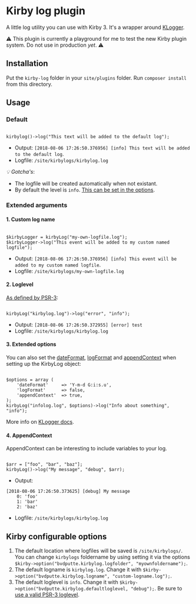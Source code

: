 # Kirby log plugin

A little log utility you can use with Kirby 3.
It's a wrapper around [KLogger](https://github.com/katzgrau/KLogger).

⚠️ This plugin is currently a playground for me to test the new Kirby plugin system. Do not use in production _yet_. ⚠️ 

## Installation

Put the `kirby-log` folder in your `site/plugins` folder.
Run `composer install` from this directory.

## Usage

### Default

```

kirbylog()->log("This text will be added to the default log");

```

- Output: `[2018-08-06 17:26:50.376956] [info] This text will be added to the default log`.
- Logfile: `/site/kirbylogs/kirbylog.log`

*💡 Gotcha's*:

- The logfile will be created automatically when not existant.
- By default the level is `info`. [This can be set in the options](#kirby-configurable-options).

### Extended arguments

#### 1. Custom log name

```

$kirbyLogger = kirbyLog("my-own-logfile.log");
$kirbyLogger->log("This event will be added to my custom named logfile");

```

- Output: `[2018-08-06 17:26:50.376956] [info] This event will be added to my custom named logfile`.
- Logfile: `/site/kirbylogs/my-own-logfile.log`

#### 2. Loglevel

[As defined by PSR-3](https://www.php-fig.org/psr/psr-3/#5-psrlogloglevel):

```

kirbyLog("kirbylog.log")->log("error", "info");

```

- Output: `[2018-08-06 17:26:50.372955] [error] test`
- Logfile: `/site/kirbylogs/kirbylog.log`

#### 3. Extended options

You can also set the [dateFormat](http://php.net/manual/en/function.date.php), [logFormat](https://github.com/katzgrau/KLogger#log-formatting) and [appendContext](#4-appendcontext) when setting up the KirbyLog object:

```

$options = array (
    'dateFormat'     => 'Y-m-d G:i:s.u',
    'logFormat'      => false,
    'appendContext'  => true,
);
kirbyLog("infolog.log", $options)->log("Info about something", "info");

```

More info on [KLogger docs](https://github.com/katzgrau/KLogger#additional-options).

#### 4. AppendContext

AppendContext can be interesting to include variables to your log.

```

$arr = ["foo", "bar", "baz"];
kirbyLog()->log("My message", "debug", $arr);

```

- Output: 
```
[2018-08-06 17:26:50.373625] [debug] My message
    0: 'foo'
    1: 'bar'
    2: 'baz'
```
- Logfile: `/site/kirbylogs/kirbylog.log`

## Kirby configurable options

1. The default location where logfiles will be saved is `/site/kirbylogs/`. You can change `kirbylogs` foldername by using setting it via the options `$kirby->option("bvdputte.kirbylog.logfolder", "myownfoldername");`.
2. The default logname is `kirbylog.log`. Change it with `$kirby->option("bvdputte.kirbylog.logname", "custom-logname.log");`.
3. The default loglevel is `info`. Change it with `$kirby->option("bvdputte.kirbylog.defaultloglevel, "debug");`. Be sure to [use a valid PSR-3 loglevel](#2-loglevel).
